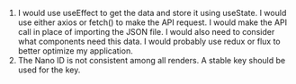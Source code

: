 1. I would use useEffect to get the data and store it using useState. I would use either axios or fetch() to make the API request. I would make the API call in place of importing the JSON file. I would also need to consider what components need this data. I would probably use redux or flux to better optimize my application.
2. The Nano ID is not consistent among all renders. A stable key should be used for the key.